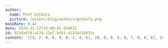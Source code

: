 ```yaml
---
author:
  name: Prof Gotkola
  picture: /assets/blog/authors/gotkola.png
maskRate: 0.42
date: 2024-11-12T19:00:01.950921
id: 5216a078-a128-11ef-b451-41234cb8625c
content: '[[3, 2, 9, 6, 0, 0, 7, 4, 5], [0, 0, 0, 5, 0, 7, 0, 0, 6], [0, 0, 7, 3, 0, 0, 8, 0, 9], [7, 0, 6, 2, 0, 8, 0, 5, 0], [4, 0, 0, 0, 7, 9, 0, 6, 3], [0, 3, 0, 0, 5, 6, 0, 7, 8], [9, 5, 4, 7, 1, 0, 6, 0, 0], [6, 0, 0, 0, 4, 2, 5, 9, 7], [2, 7, 8, 9, 0, 0, 4, 0, 1]]'
---
```

